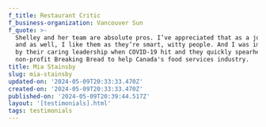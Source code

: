 ```yaml
---
f_title: Restaurant Critic
f_business-organization: Vancouver Sun
f_quote: >-
  Shelley and her team are absolute pros. I’ve appreciated that as a journalist
  and as well, I like them as they’re smart, witty people. And I was impressed
  by their caring leadership when COVID-19 hit and they quickly spearheaded the
  non-profit Breaking Bread to help Canada's food services industry.
title: Mia Stainsby
slug: mia-stainsby
updated-on: '2024-05-09T20:33:33.470Z'
created-on: '2024-05-09T20:33:33.470Z'
published-on: '2024-05-09T20:39:44.517Z'
layout: '[testimonials].html'
tags: testimonials
---
```



